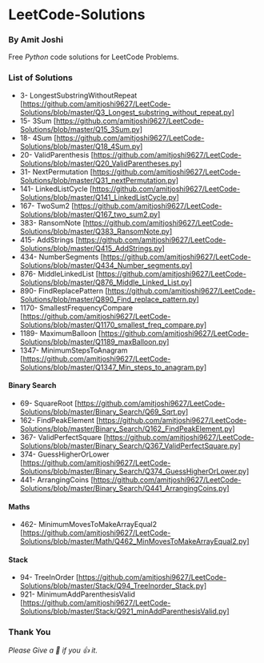 # LeetCode-Solutions
### By Amit Joshi
Free _Python_ code solutions for LeetCode Problems.
### List of Solutions
* 3- LongestSubstringWithoutRepeat [https://github.com/amitjoshi9627/LeetCode-Solutions/blob/master/Q3_Longest_substring_without_repeat.py]
* 15- 3Sum [https://github.com/amitjoshi9627/LeetCode-Solutions/blob/master/Q15_3Sum.py]
* 18- 4Sum [https://github.com/amitjoshi9627/LeetCode-Solutions/blob/master/Q18_4Sum.py]
* 20- ValidParenthesis [https://github.com/amitjoshi9627/LeetCode-Solutions/blob/master/Q20_ValidParentheses.py]
* 31- NextPermutation [https://github.com/amitjoshi9627/LeetCode-Solutions/blob/master/Q31_nextPermutation.py]
* 141- LinkedListCycle [https://github.com/amitjoshi9627/LeetCode-Solutions/blob/master/Q141_LinkedListCycle.py]
* 167- TwoSum2 [https://github.com/amitjoshi9627/LeetCode-Solutions/blob/master/Q167_two_sum2.py]
* 383- RansomNote [https://github.com/amitjoshi9627/LeetCode-Solutions/blob/master/Q383_RansomNote.py]
* 415- AddStrings [https://github.com/amitjoshi9627/LeetCode-Solutions/blob/master/Q415_AddStrings.py]
* 434- NumberSegments [https://github.com/amitjoshi9627/LeetCode-Solutions/blob/master/Q434_Number_segments.py]
* 876- MiddleLinkedList [https://github.com/amitjoshi9627/LeetCode-Solutions/blob/master/Q876_Middle_Linked_List.py]
* 890- FindReplacePattern [https://github.com/amitjoshi9627/LeetCode-Solutions/blob/master/Q890_Find_replace_pattern.py]
* 1170- SmallestFrequencyCompare [https://github.com/amitjoshi9627/LeetCode-Solutions/blob/master/Q1170_smallest_freq_compare.py]
* 1189- MaximumBalloon [https://github.com/amitjoshi9627/LeetCode-Solutions/blob/master/Q1189_maxBalloon.py]
* 1347- MinimumStepsToAnagram [https://github.com/amitjoshi9627/LeetCode-Solutions/blob/master/Q1347_Min_steps_to_anagram.py]

#### Binary Search
* 69- SquareRoot [https://github.com/amitjoshi9627/LeetCode-Solutions/blob/master/Binary_Search/Q69_Sqrt.py]
* 162- FindPeakElement [https://github.com/amitjoshi9627/LeetCode-Solutions/blob/master/Binary_Search/Q162_FindPeakElement.py]
* 367- ValidPerfectSquare [https://github.com/amitjoshi9627/LeetCode-Solutions/blob/master/Binary_Search/Q367_ValidPerfectSquare.py]
* 374- GuessHigherOrLower [https://github.com/amitjoshi9627/LeetCode-Solutions/blob/master/Binary_Search/Q374_GuessHigherOrLower.py]
* 441- ArrangingCoins [https://github.com/amitjoshi9627/LeetCode-Solutions/blob/master/Binary_Search/Q441_ArrangingCoins.py]
#### Maths
* 462- MinimumMovesToMakeArrayEqual2 [https://github.com/amitjoshi9627/LeetCode-Solutions/blob/master/Math/Q462_MinMovesToMakeArrayEqual2.py]
#### Stack
* 94- TreeInOrder [https://github.com/amitjoshi9627/LeetCode-Solutions/blob/master/Stack/Q94_TreeInorder_Stack.py]
* 921- MinimumAddParenthesisValid [https://github.com/amitjoshi9627/LeetCode-Solutions/blob/master/Stack/Q921_minAddParenthesisValid.py]
### Thank You
_Please Give a :star2: if you :+1: it._

